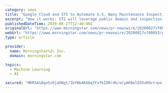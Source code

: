 ```yaml
---
category: news
title: "Google Cloud and STS to Automate U.S. Navy Maintenance Inspections Using AI and ML Technology"
excerpt: "How it works: STS will leverage public domain and inspection drone images to build a high-quality AI/ML model using Google Cloud AutoML, a simple, secure, and flexible ML service that allows ..."
publishedDateTime: 2020-08-27T12:40:00Z
originalUrl: "https://www.morningstar.com/news/pr-newswire/20200827sf08053/google-cloud-and-sts-to-automate-us-navy-maintenance-inspections-using-ai-and-ml-technology"
webUrl: "https://www.morningstar.com/news/pr-newswire/20200827sf08053/google-cloud-and-sts-to-automate-us-navy-maintenance-inspections-using-ai-and-ml-technology"
type: article

provider:
  name: Morningstar%2c Inc.
  domain: morningstar.com

topics:
  - Machine Learning
  - AI

secured: "MKM3AS8qn5zOjoDNgt/IbYNb4K6DqfFxfkIDRrdb/eCyAR8elQ3XsR9ct+pe1MHL7GqERtMon3hVxhw0Xjo4bYDvbQ2Wunrk7Ki2Z84ti5tnAXie6Mnm1vozHhLl8U/CESLcM8xBJCVFclfgM8Al+xNqlzsRHVmS12Hhyc1cabRZd6WEF8BLaLck5Bmznt2j3t2NC6Ir2dcIgn+3uir54OgiEFQP9Kv4FuogstLkxah2RaaadZWy4yhgXTknt8tEZbKmT7G26pXD+bp4hQJcsLLMJblve7yzJvzzXi7YyHXMdeTXv+9BtCaM6m1nEhZC9r4WUebdttGCTpIvDGPCZ88D1GXcBllj3ghLHbmEktg=;z1pG0nznaEprIjMDwbhPkA=="
---
```


